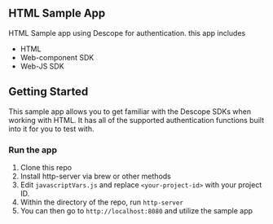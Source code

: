 ## HTML Sample App
HTML Sample app using Descope for authentication. this app includes
- HTML
- Web-component SDK
- Web-JS SDK

## Getting Started
This sample app allows you to get familiar with the Descope SDKs when working with HTML. It has all of the supported authentication functions built into it for you to test with.

###  Run the app
1. Clone this repo
2. Install http-server via brew or other methods
3. Edit `javascriptVars.js` and replace `<your-project-id>` with your project ID.
4. Within the directory of the repo, run `http-server`
5. You can then go to `http://localhost:8080` and utilize the sample app
